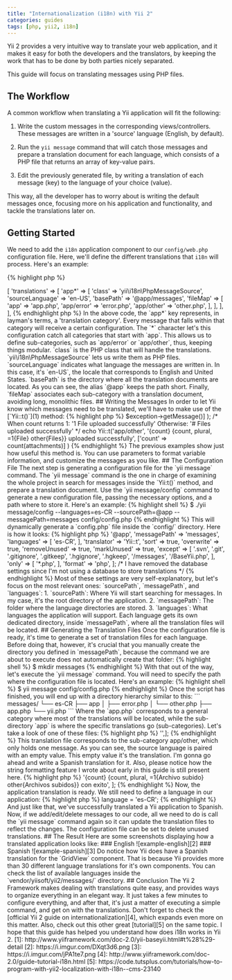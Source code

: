 ```yaml
---
title: "Internationalization (i18n) with Yii 2"
categories: guides
tags: [php, yii2, i18n]
---
```


Yii 2 provides a very intuitive way to translate your web application,
and it makes it easy for both the developers and the translators, by
keeping the work that has to be done by both parties nicely separated.

This guide will focus on translating messages using PHP files.

## The Workflow

A common workflow when translating a Yii application will fit the
following:

1. Write the custom messages in the corresponding views/controllers.
   These messages are written in a 'source' language (English, by
default).

2. Run the `yii message` command that will catch those messages and
   prepare a translation document for each language, which consists of a
PHP file that returns an array of key-value pairs.

3. Edit the previously generated file, by writing a translation of each
   message (key) to the language of your choice (value).

This way, all the developer has to worry about is writing the default
messages once, focusing more on his application and functionality, and
tackle the translations later on.

## Getting Started

We need to add the `i18n` application component to our `config/web.php`
configuration file. Here, we'll define the different translations that
`i18n` will process. Here's an example:

{% highlight php %}
<?php
'i18n' => [
    'translations' => [
        'app*' => [
            'class' => 'yii\i18n\PhpMessageSource',
            'sourceLanguage' => 'en-US',
            'basePath' => '@app/messages',
            'fileMap' => [
                'app' => 'app.php',
                'app/error' => 'error.php',
                'app/other' => 'other.php',
            ],
        ],
    ],
],
{% endhighlight php %}

In the above code, the `app*` key represents, in layman's terms, a
'translation category'. Every message that falls within that category
will receive a certain configuration. The `*` character let's this
configuration catch all categories that start with `app`. This allows us
to define sub-categories, such as `app/error` or `app/other`, thus,
keeping things modular.

`class` is the PHP class that will handle the translations.
`yii\i18n\PhpMessageSource` lets us write them as PHP files.

`sourceLanguage` indicates what language the messages are written in. In
this case, it's `en-US`, the locale that corresponds to English and
United States.

`basePath` is the directory where all the translation documents are
located. As you can see, the alias `@app` keeps the path short.

Finally, `fileMap` associates each sub-category with a translation
document, avoiding long, monolithic files.

## Writing the Messages

In order to let Yii know which messages need to be translated, we'll
have to make use of the [`Yii::t()`](1) method:

{% highlight php %}
<?php
// 'Hello, World!'
echo Yii::t('app', 'Hello, World!');

// 'Something went wrong! (Error: Some error message)'
echo Yii::t('app/error',
    'Something went wrong! (Error: {error})',
    ['error' => $exception->getMessage()]
);

/*  When count returns 1:   '1 File uploaded successfully'
    Otherwise:              '# Files uploaded successfully' */

echo Yii::t('app/other',
    '{count} {count, plural, =1{File} other{Files}} uploaded successfully',
    ['count' => count(attachments)]
)
{% endhighlight %}

The previous examples show just how useful this method is. You can use
parameters to format variable information, and customize the messages as
you like.

## The Configuration File

The next step is generating a configuration file for the `yii message`
command. The `yii message` command is the one in charge of examining the
whole project in search for messages inside the `Yii:t()` method, and
prepare a translation document.

Use the `yii message/config` command to generate a new configuration
file, passing the necessary options, and a path where to store it.
Here's an example:

{% highlight shell %}
$ ./yii message/config --languages=es-CR --sourcePath=@app --messagePath=messages config/config.php
{% endhighlight %}

This will dynamically generate a `config.php` file inside the `config/`
directory. Here is how it looks:

{% highlight php %}
<?php
return [
    'sourcePath' => '@app',
    'messagePath' => 'messages',
    'languages' => [
        'es-CR',
    ],
    'translator' => 'Yii::t',
    'sort' => true,
    'overwrite' => true,
    'removeUnused' => true,
    'markUnused' => true,
    'except' => [
        '.svn',
        '.git',
        '.gitignore',
        '.gitkeep',
        '.hgignore',
        '.hgkeep',
        '/messages',
        '/BaseYii.php',
    ],
    'only' => [
        '*.php',
    ],
    'format' => 'php',
];

/* I have removed the database settings since I'm not using a database to store
translations */
{% endhighlight %}

Most of these settings are very self-explanatory, but let's focus on the
most relevant ones: `sourcePath`, `messagePath`, and `languages`:

1. `sourcePath`: Where Yii will start searching for messages. In my
   case, it's the root directory of the application.

2. `messagePath`: The folder where the language directories are stored.

3. `languages`: What languages the application will support. Each
   language gets its own dedicated directory, inside `messagePath`,
where all the translation files will be located.

## Generating the Translation Files

Once the configuration file is ready, it's time to generate a set of
translation files for each language.

Before doing that, however, it's crucial that you manually create the
directory you defined in `messagePath`, because the command we are about
to execute does not automatically create that folder:

{% highlight shell %}
$ mkdir messages
{% endhighlight %}

With that out of the way, let's execute the `yii message` command.  You
will need to specify the path where the configuration file is located.
Here's an example:

{% highlight shell %}
$ yii message config/config.php
{% endhighlight %}

Once the script has finished, you will end up with a directory hierarchy
similar to this:

```
messages/
└── es-CR
    ├── app
    │   ├── error.php
    │   └── other.php
    ├── app.php
    └── yii.php
```

Where the `app.php` corresponds to a general category where most of the
translations will be located, while the sub-directory `app` is where the
specific translations go (sub-categories).

Let's take a look of one of these files:

{% highlight php %}
<?php
return ['{count} {count, plural, =1{File} other{Files}} uploaded successfully' => '',];
{% endhighlight %}

This translation file corresponds to the sub-category app/other, which
only holds one message. As you can see, the source language is paired
with an empty value. This empty value it's the translation. I'm gonna go
ahead and write a Spanish translation for it. Also, please notice how
the string formatting feature I wrote about early in this guide is still
present here.

{% highlight php %}
<?php
return [
    '{count} {count, plural, =1{File} other{Files}} uploaded successfully' =>
    '{count} {count, plural, =1{Archivo subido} other{Archivos subidos}} con exito',
];
{% endhighlight %}

Now, the application translation is ready. We still need to define a
language in our application:

{% highlight php %}
<?php
Yii::$app->language = 'es-CR';
{% endhighlight %}

And just like that, we've successfully translated a Yii application to
Spanish.  Now, if we add/edit/delete messages to our code, all we need
to do is call the `yii message` command again so it can update the
translation files to reflect the changes. The configuration file can be
set to delete unused translations.

## The Result

Here are some screenshots displaying how a translated application looks
like:

### English

![example-english][2]

### Spanish

![example-spanish][3]

Do notice how Yii does have a Spanish translation for the `GridView`
component.  That is because Yii provides more than 30 different language
translations for it's own components. You can check the list of
available languages inside the `vendor/yiisoft/yii2/messages/`
directory.

## Conclusion

The Yii 2 Framework makes dealing with translations quite easy, and
provides ways to organize everything in an elegant way. It just takes a
few minutes to configure everything, and after that, it's just a matter
of executing a simple command, and get on with the translations.

Don't forget to check the [official Yii 2 guide on
internationalization][4], which expands even more on this matter. Also,
check out this other great [tutorial][5] on the same topic.

I hope that this guide has helped you understand how does i18n works in Yii 2.

[1]: http://www.yiiframework.com/doc-2.0/yii-baseyii.html#t%28%29-detail
[2]: https://i.imgur.com/DXqt3d6.png
[3]: https://i.imgur.com/jPA1te7.png
[4]: http://www.yiiframework.com/doc-2.0/guide-tutorial-i18n.html
[5]: https://code.tutsplus.com/tutorials/how-to-program-with-yii2-localization-with-i18n--cms-23140
